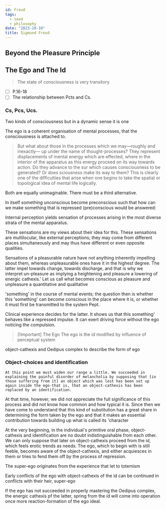 ```yaml
---
id: Freud
tags:
  - seed
  - philosophy
date: "2023-10-10"
title: Sigmund Freud
---
```


## Beyond the Pleasure Principle

## The Ego and The Id

> The state of consciousness is very transitory 

- [ ] P.16-18
- [ ] The relationship between Pcts and Cs.

### Cs, Pcs, Ucs.

Two kinds of consciousness but in a dynamic sense it is one

The ego is a coherent organisation of mental processes, that the consciousness is attached to.

> But what about those in the processes which we may—roughly and inexactly— up under the name of thought-processes? They represent displacements of mental energy which are effected, where in the interior of the apparatus as this energy proceed on its way towards action. Do they advance to the sur which causes consciousness to be generated? Or does sciousness make its way to them? This is clearly one of the difficulties that arise when one begins to take the spatial or topological idea of mental life logically.

Both are equally unimaginable. There must be a third alternative.

In itself something unconscious become preconscious such that how can we make something that is repressed (pre)conscious would be answered:


Internal perception yields sensation of processes arising in the most diverse strata of the mental apparatus.


These sensations are my views about their idea for this. These sensations are multilocular, like external perceptions; they may come from different places simultaneously and may thus have different or even opposite qualities.

Sensations of a pleasurable nature have not anything inherently impelling about them, whereas unpleasurable ones have it in the highest degree. The latter impel towards change, towards discharge, and that is why we interpret un-pleasure as implying a heightening and pleasure a lowering of energic cathexis.' Let us call what becomes conscious as pleasure and unpleasure a quantitative and qualitative

'something' in the course of mental events; the question then is whether this 'something' can become conscious in the place where it is, or whether it must first be transmitted to the system Pept.

Clinical experience decides for the latter. It shows us that this something' behaves like a repressed impulse. It can exert driving force without the ego noticing the compulsion.

> [!important] The Ego
> The ego is the id modified by influence of perceptual system


object-cathexis and Oedipus complex to describe the form of ego

### Object-choices and identification

```poetry
At this point we must widen our range a little. We succeeded in explaining the painful disorder of melancholia by supposing that [in those suffering from it] an object which was lost has been set up again inside the ego-that is, that an object-cathexis has been replaced by an identification.
```

At that time, however, we did not appreciate the full significance of this process and did not know how common and how typical it is. Since then we have come to understand that this kind of substitution has a great share in determining the form taken by the ego and that it makes an essential contribution towards building up what is called its 'character

At the very beginning, in the individual's primitive oral phase, object-cathexis and identification are no doubt indistinguishable from each other. We can only suppose that later on object-cathexis proceed from the id, which feels erotic trends as needs. The ego, which to begin with is still feeble, becomes aware of the object-cathexis, and either acquiesces in them or tries to fend them off by the process of repression.

The super-ego originates from the experience that let to totemism

Early conflicts of the ego with object-cathexis of the id can be continued in conflicts with their heir, super-ego

If the ego has not succeeded in properly mastering the Oedipus complex, the energic cathexis pf the latter, spring from the id will come into operation once more reaction-formation of the ego ideal.
